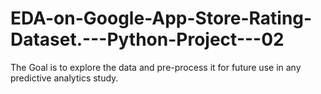# EDA-on-Google-App-Store-Rating-Dataset.---Python-Project---02
The Goal is to explore the data and pre-process it for future use in any predictive analytics study.
